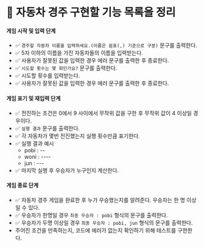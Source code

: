 # 🚗 자동차 경주 구현할 기능 목록을 정리

#### 게임 시작 및 입력 단계

- ✅ `경주할 자동차 이름을 입력하세요.(이름은 쉼표(,) 기준으로 구분)` 문구를 출력한다.
- ✅ 5자 이하의 이름을 가진 자동차들의 이름을 입력받는다.
- ✅ 사용자가 잘못된 값을 입력한 경우 에러 문구를 출력한 후 종료한다.
- ✅ `시도할 횟수는 몇 회인가요?` 문구를 출력한다.
- ✅ 시도할 횟수를 입력받는다.
- ✅ 사용자가 잘못된 값을 입력한 경우 에러 문구를 출력한 후 종료한다.

#### 게임 표기 및 재입력 단계

- ✅ 전진하는 조건은 0에서 9 사이에서 무작위 값을 구한 후 무작위 값이 4 이상일 경우이다.
- ✅ `실행 결과` 문구를 출력한다.
- ✅ 각 자동차가 몇번 전진했는지 실행 횟수만큼 표기한다.
- ✅ 실행 결과 예시
  - pobi : --
  - woni : ----
  - jun : ---
- ✅ 마지막 실행 후 우승자가 누구인지 계산한다.

#### 게임 종료 단계

- ✅ 자동차 경주 게임을 완료한 후 누가 우승했는지를 알려준다. 우승자는 한 명 이상일 수 있다.
- ✅ 우승자가 한명일 경우 `최종 우승자 : pobi` 형식의 문구를 출력한다.
- ✅ 우승자가 두명 이상일 경우 `최종 우승자 : pobi, jun` 형식의 문구를 출력한다.
- 주어진 조건을 만족하는지, 코드에 에러가 없는지 확인하기 위해 테스트를 구현한다.
